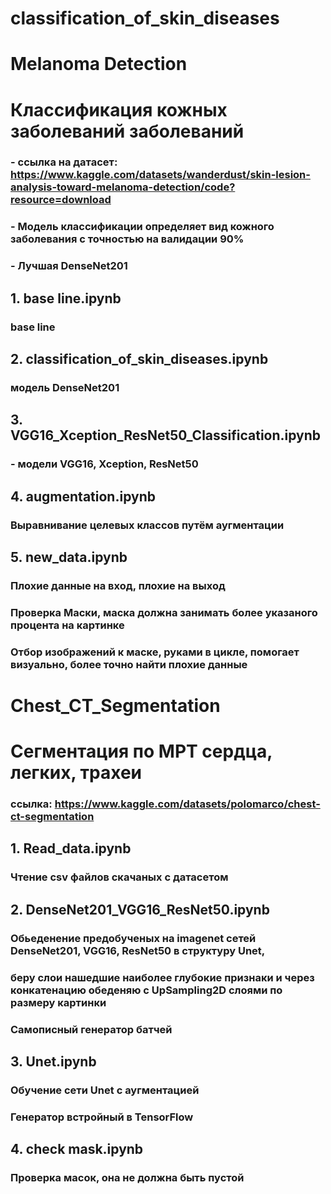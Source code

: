 # classification_of_skin_diseases
# Melanoma Detection
# Классификация кожных заболеваний заболеваний
### - ссылка на датасет: https://www.kaggle.com/datasets/wanderdust/skin-lesion-analysis-toward-melanoma-detection/code?resource=download
### - Модель классификации определяет вид кожного заболевания с точностью на валидации 90%
### - Лучшая DenseNet201
## 1. base line.ipynb
### base line
## 2. classification_of_skin_diseases.ipynb
### модель DenseNet201
## 3. VGG16_Xception_ResNet50_Classification.ipynb
### - модели VGG16, Xception, ResNet50
## 4. augmentation.ipynb
### Выравнивание целевых классов путём аугментации
## 5. new_data.ipynb
### Плохие данные на вход, плохие на выход
### Проверка Маски, маска должна занимать более указаного процента на картинке
### Отбор изображений к маске, руками в цикле, помогает визуально, более точно найти плохие данные

# Chest_CT_Segmentation
# Сегментация по МРТ сердца, легких, трахеи
### ссылка: https://www.kaggle.com/datasets/polomarco/chest-ct-segmentation
## 1. Read_data.ipynb
### Чтение csv файлов скачаных с датасетом
## 2. DenseNet201_VGG16_ResNet50.ipynb
### Обьеденение предобученых на imagenet сетей DenseNet201, VGG16, ResNet50 в структуру Unet, 
### беру слои нашедшие наиболее глубокие признаки и через конкатенацию обеденяю с UpSampling2D слоями по размеру картинки
### Самописный генератор батчей
## 3. Unet.ipynb
### Обучение сети Unet с аугментацией
### Генератор встройный в TensorFlow
## 4. check mask.ipynb
### Проверка масок, она не должна быть пустой






